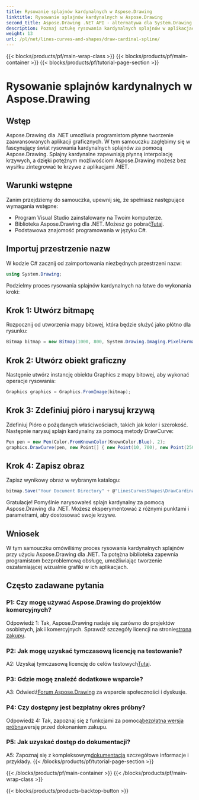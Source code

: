```yaml
---
title: Rysowanie splajnów kardynalnych w Aspose.Drawing
linktitle: Rysowanie splajnów kardynalnych w Aspose.Drawing
second_title: Aspose.Drawing .NET API - alternatywa dla System.Drawing.Common
description: Poznaj sztukę rysowania kardynalnych splajnów w aplikacjach .NET za pomocą Aspose.Drawing. Twórz gładkie krzywizny bez wysiłku.
weight: 13
url: /pl/net/lines-curves-and-shapes/draw-cardinal-spline/
---
```


{{< blocks/products/pf/main-wrap-class >}}
{{< blocks/products/pf/main-container >}}
{{< blocks/products/pf/tutorial-page-section >}}

# Rysowanie splajnów kardynalnych w Aspose.Drawing

## Wstęp

Aspose.Drawing dla .NET umożliwia programistom płynne tworzenie zaawansowanych aplikacji graficznych. W tym samouczku zagłębimy się w fascynujący świat rysowania kardynalnych splajnów za pomocą Aspose.Drawing. Splajny kardynalne zapewniają płynną interpolację krzywych, a dzięki potężnym możliwościom Aspose.Drawing możesz bez wysiłku zintegrować te krzywe z aplikacjami .NET.

## Warunki wstępne

Zanim przejdziemy do samouczka, upewnij się, że spełniasz następujące wymagania wstępne:

- Program Visual Studio zainstalowany na Twoim komputerze.
-  Biblioteka Aspose.Drawing dla .NET. Możesz go pobrać[Tutaj](https://releases.aspose.com/drawing/net/).
- Podstawowa znajomość programowania w języku C#.

## Importuj przestrzenie nazw

W kodzie C# zacznij od zaimportowania niezbędnych przestrzeni nazw:

```csharp
using System.Drawing;
```

Podzielmy proces rysowania splajnów kardynalnych na łatwe do wykonania kroki:

## Krok 1: Utwórz bitmapę

Rozpocznij od utworzenia mapy bitowej, która będzie służyć jako płótno dla rysunku:

```csharp
Bitmap bitmap = new Bitmap(1000, 800, System.Drawing.Imaging.PixelFormat.Format32bppPArgb);
```

## Krok 2: Utwórz obiekt graficzny

Następnie utwórz instancję obiektu Graphics z mapy bitowej, aby wykonać operacje rysowania:

```csharp
Graphics graphics = Graphics.FromImage(bitmap);
```

## Krok 3: Zdefiniuj pióro i narysuj krzywą

Zdefiniuj Pióro o pożądanych właściwościach, takich jak kolor i szerokość. Następnie narysuj splajn kardynalny za pomocą metody DrawCurve:

```csharp
Pen pen = new Pen(Color.FromKnownColor(KnownColor.Blue), 2);
graphics.DrawCurve(pen, new Point[] { new Point(10, 700), new Point(250, 500), new Point(500, 10), new Point(750, 500), new Point(990, 700) });
```

## Krok 4: Zapisz obraz

Zapisz wynikowy obraz w wybranym katalogu:

```csharp
bitmap.Save("Your Document Directory" + @"LinesCurvesShapes\DrawCardinalSpline_out.png");
```

Gratulacje! Pomyślnie narysowałeś splajn kardynalny za pomocą Aspose.Drawing dla .NET. Możesz eksperymentować z różnymi punktami i parametrami, aby dostosować swoje krzywe.

## Wniosek

W tym samouczku omówiliśmy proces rysowania kardynalnych splajnów przy użyciu Aspose.Drawing dla .NET. Ta potężna biblioteka zapewnia programistom bezproblemową obsługę, umożliwiając tworzenie oszałamiającej wizualnie grafiki w ich aplikacjach.

## Często zadawane pytania

### P1: Czy mogę używać Aspose.Drawing do projektów komercyjnych?

 Odpowiedź 1: Tak, Aspose.Drawing nadaje się zarówno do projektów osobistych, jak i komercyjnych. Sprawdź szczegóły licencji na stronie[strona zakupu](https://purchase.aspose.com/buy).

### P2: Jak mogę uzyskać tymczasową licencję na testowanie?

 A2: Uzyskaj tymczasową licencję do celów testowych[Tutaj](https://purchase.aspose.com/temporary-license/).

### P3: Gdzie mogę znaleźć dodatkowe wsparcie?

 A3: Odwiedź[Forum Aspose.Drawing](https://forum.aspose.com/c/diagram/17) za wsparcie społeczności i dyskusje.

### P4: Czy dostępny jest bezpłatny okres próbny?

 Odpowiedź 4: Tak, zapoznaj się z funkcjami za pomocą[bezpłatna wersja próbna](https://releases.aspose.com/)wersję przed dokonaniem zakupu.

### P5: Jak uzyskać dostęp do dokumentacji?

 A5: Zapoznaj się z kompleksowym[dokumentacja](https://reference.aspose.com/drawing/net/) szczegółowe informacje i przykłady.
{{< /blocks/products/pf/tutorial-page-section >}}

{{< /blocks/products/pf/main-container >}}
{{< /blocks/products/pf/main-wrap-class >}}

{{< blocks/products/products-backtop-button >}}
